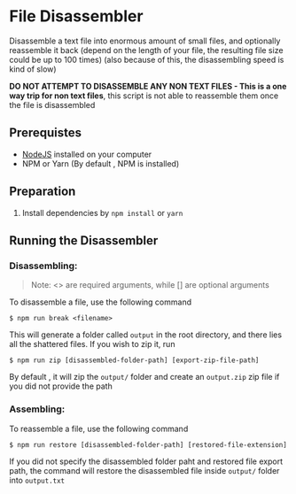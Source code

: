 # File Disassembler
Disassemble a text file into enormous amount of small files, and optionally reassemble it back (depend on the length of your file, the resulting file size could be up to 100 times) (also because of this, the disassembling speed is kind of slow)

**DO NOT ATTEMPT TO DISASSEMBLE ANY NON TEXT FILES - This is a one way trip for non text files**, this script is not able to reassemble them once the file is disassembled

## Prerequistes
* [NodeJS](https://nodejs.org/en/) installed on your computer
* NPM or Yarn (By default , NPM is installed)

## Preparation
1. Install dependencies by `npm install` or `yarn`

## Running the Disassembler

### Disassembling:
> Note: <> are required arguments, while [] are optional arguments

To disassemble a file, use the following command
```
$ npm run break <filename>
```
This will generate a folder called `output` in the root directory, and there lies all the shattered files. If you wish to zip it, run
```
$ npm run zip [disassembled-folder-path] [export-zip-file-path]
```
By default , it will zip the `output/` folder and create an `output.zip` zip file if you did not provide the path

### Assembling:
To reassemble a file, use the following command
```
$ npm run restore [disassembled-folder-path] [restored-file-extension]
```
If you did not specify the disassembled folder paht and restored file export path, the command will restore the disassembled file inside `output/` folder into `output.txt`
